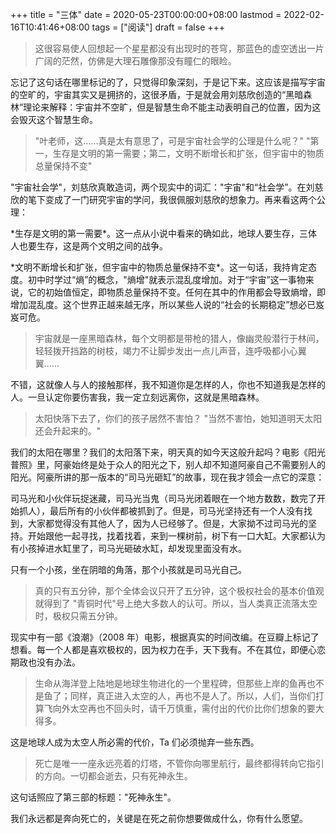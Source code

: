 +++
title = "三体"
date = 2020-05-23T00:00:00+08:00
lastmod = 2022-02-16T10:41:46+08:00
tags = ["阅读"]
draft = false
+++

> 这很容易使人回想起一个星星都没有出现时的苍穹，那蓝色的虚空透出一片广阔的茫然，仿佛是大理石雕像那没有瞳仁的眼睑。

忘记了这句话在哪里标记的了，只觉得印象深刻，于是记下来。这应该是描写宇宙的空旷的，宇宙其实又是拥挤的，这很矛盾，于是就会用刘慈欣创造的“黑暗森林”理论来解释：宇宙并不空旷，但是智慧生命不能主动表明自己的位置，因为这会毁灭这个智慧生命。

> "叶老师，这......真是太有意思了，可是宇宙社会学的公理是什么呢？"
> "第一，生存是文明的第一需要；第二，文明不断增长和扩张，但宇宙中的物质总量保持不变"

"宇宙社会学"，刘慈欣真敢造词，两个现实中的词汇："宇宙"和“社会学”。在刘慈欣的笔下变成了一门研究宇宙的学问，我很佩服刘慈欣的想象力。再来看这两个公理：

\*生存是文明的第一需要\*。这一点从小说中看来的确如此，地球人要生存，三体人也要生存，这是两个文明之间的战争。

\*文明不断增长和扩张，但宇宙中的物质总量保持不变\*。这一句话，我持肯定态度。初中时学过“熵”的概念，"熵增"就表示混乱度增加。对于“宇宙”这一事物来说，它的初始值恒定，即物质总量保持不变。任何在其中的作用都会导致熵增，即增加混乱度。这个世界正越来越无序，所以某些人说的“社会的长期稳定”想必已岌岌可危。

> 宇宙就是一座黑暗森林，每个文明都是带枪的猎人，像幽灵般潜行于林间，轻轻拨开挡路的树枝，竭力不让脚步发出一点儿声音，连呼吸都小心翼翼......

不错，这就像人与人的接触那样，我不知道你是怎样的人，你也不知道我是怎样的人。一旦认定你要伤害我，我一定立刻远离你，这就是黑暗森林。

> 太阳快落下去了，你们的孩子居然不害怕？
> "当然不害怕，她知道明天太阳还会升起来的。"

我们的太阳在哪里？我们的太阳落下来，明天真的如今天这般升起吗？电影《阳光普照》里，阿豪始终是处于众人的阳光之下，别人却不知道阿豪自己不需要别人的阳光。阿豪所讲的那一版本的“司马光砸缸”的故事，现在我才领会一点它的深意：

司马光和小伙伴玩捉迷藏，司马光当鬼（司马光闭着眼在一个地方数数，数完了开始抓人），最后所有的小伙伴都被抓到了。但是，司马光坚持还有一个人没有找到，大家都觉得没有其他人了，因为人已经够了。但是，大家拗不过司马光的坚持。开始跟他一起寻找，找着找着，来到一棵树前，树下有一口大缸。大家都认为有小孩掉进水缸里了，司马光砸破水缸，却发现里面没有水。

只有一个小孩，坐在阴暗的角落，那个小孩就是司马光自己。

> 真的只有五分钟，那个全体会议只开了五分钟，这个极权社会的基本价值观就得到了
> "青铜时代"号上绝大多数人的认可。所以，当人类真正流落太空时，极权只需五分钟。

现实中有一部《浪潮》（2008
年）电影，根据真实的时间改编。在豆瓣上标记了想看。每一个人都是喜欢极权的，因为权力在手，天下我有。不在其位，即便心恋期政也没有办法。

> 生命从海洋登上陆地是地球生物进化的一个里程碑，但那些上岸的鱼再也不是鱼了；同样，真正进入太空的人，再也不是人了。所以，人们，当你们打算飞向外太空再也不回头时，请千万慎重，需付出的代价比你们想象的要大得多。

这是地球人成为太空人所必需的代价，Ta 们必须抛弃一些东西。

> 死亡是唯一一座永远亮着的灯塔，不管你向哪里航行，最终都得转向它指引的方向。一切都会逝去，只有死神永生。

这句话照应了第三部的标题："死神永生"。

我们永远都是奔向死亡的，关键是在死之前你想要做成什么，你有什么愿望。
